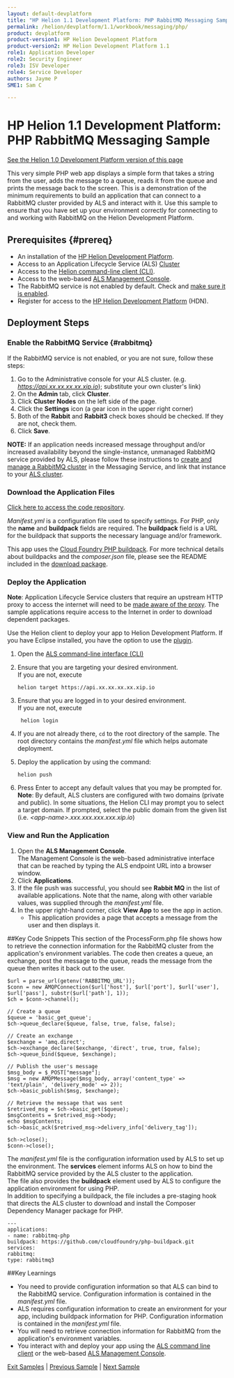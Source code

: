 ```yaml
---
layout: default-devplatform
title: "HP Helion 1.1 Development Platform: PHP RabbitMQ Messaging Sample"
permalink: /helion/devplatform/1.1/workbook/messaging/php/
product: devplatform
product-version1: HP Helion Development Platform
product-version2: HP Helion Development Platform 1.1
role1: Application Developer
role2: Security Engineer
role3: ISV Developer 
role4: Service Developer
authors: Jayme P
SME1: Sam C

---
```

<!--PUBLISHED-->

# HP Helion 1.1 Development Platform: PHP RabbitMQ Messaging Sample
[See the Helion 1.0 Development Platform version of this page](/helion/devplatform/workbook/messaging/php/)

This very simple PHP web app displays a simple form that takes a string from the user, adds the message to a queue, reads it from the queue and prints the message back to the screen. This is a demonstration of the minimum requirements to build an application that can connect to a RabbitMQ cluster provided by ALS and interact with it. Use this sample to ensure that you have set up your environment correctly for connecting to and working with RabbitMQ on the Helion Development Platform. 

## Prerequisites {#prereq}

- An installation of the [HP Helion Development Platform](/helion/devplatform/1.1/install/).
- Access to an Application Lifecycle Service (ALS) [Cluster](/helion/devplatform/1.1/als/admin/cluster/)
- Access to the [Helion command-line client (CLI)](/helion/devplatform/1.1/als/user/client/).
- Access to the web-based [ALS Management Console](/helion/devplatform/1.1/als/user/console/).
- The RabbitMQ service is not enabled by default. Check and [make sure it is enabled](#rabbitmq).
- Register for access to the [HP Helion Development Platform](https://helion.hpwsportal.com/catalog.html#/Home/Show) (HDN).

<!--## One-Button Deployment to HP Helion

You can deploy this app automatically with the button below or with the manual 
instructions further down. But before you push the button, ensure that you have taken care of the [prerequisites](#prereq).

<a href="https://deploynow.hpcloud.com/?repoUrl=https://github.com/HelionDevPlatform/helion-rabbitmq-php"><img src="media/deploynow.png"/></a>
-->
## Deployment Steps

### Enable the RabbitMQ Service {#rabbitmq}
If the RabbitMQ service is not enabled, or you are not sure, follow these steps:

1. Go to the Administrative console for your ALS cluster. (e.g. *https://api.xx.xx.xx.xx.xip.io*);  substitute your own cluster's link)
1. On the **Admin** tab, click **Cluster**.
2. Click **Cluster Nodes** on the left side of the page.
1. Click the **Settings** icon (a gear icon in the upper right corner)
1. Both of the **Rabbit** and **Rabbit3** check boxes should be checked. If they are not, check them.
1. Click **Save**.

**NOTE:** If an application needs increased message throughput and/or increased availability beyond the single-instance, unmanaged RabbitMQ service provided by ALS, please follow these instructions to [create and manage a RabbitMQ cluster](/helion/devplatform/1.1/messageservice/) in the Messaging Service, and link that instance to your [ALS cluster](/helion/devplatform/1.1/msgaas/als/).

### Download the Application Files
[Click here to access the code repository](https://github.com/HelionDevPlatform/helion-rabbitmq-php/).

*Manifest.yml* is a configuration file used to specify settings. For PHP, only the **name** and **buildpack** fields are required. The **buildpack** field is a URL for the buildpack that supports the necessary language and/or framework.

This app uses the [Cloud Foundry PHP buildpack](https://github.com/cloudfoundry/php-buildpack). For more technical details about buildpacks and the *composer.json* file, please see the README included in the [download package](https://github.com/HelionDevPlatform/helion-rabbitmq-php/).

### Deploy the Application
**Note**: Application Lifecycle Service clusters that require an upstream HTTP proxy to access the internet will need to be [made aware of the proxy](/helion/devplatform/1.1/als/admin/server/configuration/#staging-cache-app-http-proxy). The sample applications require access to the Internet in order to download dependent packages. 

Use the Helion client to deploy your app to Helion Development Platform.  If you have Eclipse installed, you have the option to use the [plugin](/helion/devplatform/1.1/eclipse/).

1.	Open the [ALS command-line interface (CLI)](/helion/devplatform/1.1/als/user/reference/client-ref/)
3.	Ensure that you are targeting your desired environment.  <br /> If you are not, execute
	
		helion target https://api.xx.xx.xx.xx.xip.io	


1. Ensure that you are logged in to your desired environment.  <br />If you are not, execute
	
		helion login
		
4.	If you are not already there, `cd` to the root directory of the sample. The 
  root directory contains the *manifest.yml* file which helps automate deployment.
5.	Deploy the application by using the command:
	
		helion push
	
6.	Press Enter to accept any default values that you may be prompted for. <br />**Note**: By default, ALS clusters are configured with two domains (private and public). In some situations, the Helion CLI may prompt you to select a target domain. If prompted, select the public domain from the given list (i.e. *&lt;app-name>.xxx.xxx.xxx.xxx.xip.io*)

### View and Run the Application
1. Open the **ALS Management Console**.  <br /> The Management Console is the web-based administrative interface that can be reached by typing the ALS endpoint URL into a browser window.
1. Click **Applications**.
1. If the file push was successful, you should see **Rabbit MQ** in the list of available applications. Note that the name, along with other variable values, was supplied through the *manifest.yml* file.
1. In the upper right-hand corner, click **View App** to see the app in action.
	-  This application provides a page that accepts a message from the user and then displays it.

##Key Code Snippets
This section of the ProcessForm.php file shows how to retrieve the connection information for the RabbitMQ cluster from the application's environment variables. The code then creates a queue, an exchange, post the message to the queue, reads the message from the queue then writes it back out to the user.

	$url = parse_url(getenv('RABBITMQ_URL'));
	$conn = new AMQPConnection($url['host'], $url['port'], $url['user'], $url['pass'], substr($url['path'], 1));
	$ch = $conn->channel();

	// Create a queue
	$queue = 'basic_get_queue';
	$ch->queue_declare($queue, false, true, false, false); 

	// Create an exchange
	$exchange = 'amq.direct';
	$ch->exchange_declare($exchange, 'direct', true, true, false);
	$ch->queue_bind($queue, $exchange);

	// Publish the user's message
	$msg_body = $_POST["message"];
	$msg = new AMQPMessage($msg_body, array('content_type' => 'text/plain', 'delivery_mode' => 2));
	$ch->basic_publish($msg, $exchange);

	// Retrieve the message that was sent
	$retrived_msg = $ch->basic_get($queue);
	$msgContents = $retrived_msg->body;
	echo $msgContents;
	$ch->basic_ack($retrived_msg->delivery_info['delivery_tag']);

	$ch->close();
	$conn->close(); 

 The *manifest.yml* file is the configuration information used by ALS to set up the environment. The **services** element informs ALS on how to bind the RabbitMQ service provided by the ALS cluster to the application. <br />The file also provides the **buildpack** element used by ALS to configure the application environment for using PHP.<br />In addition to specifying a buildpack, the file includes a pre-staging hook that directs the ALS cluster to download and install the Composer Dependency Manager package for PHP. 

	---
	applications:
	- name: rabbitmq-php
	buildpack: https://github.com/cloudfoundry/php-buildpack.git
	services:
	rabbitmq:
	type: rabbitmq3 

##Key Learnings

- You need to provide configuration information so that ALS can bind to the RabbitMQ service. Configuration information is contained in the *manifest.yml* file.
- ALS requires configuration information to create an environment for your app, including buildpack information for PHP. Configuration information is contained in the *manifest.yml* file.
- You will need to retrieve connection information for RabbitMQ from the application's environment variables.
- You interact with and deploy your app using the [ALS command line client](/helion/devplatform/1.1/als/user/reference/client-ref/) or the web-based [ALS Management Console](/helion/devplatform/1.1/als/user/console/).

[Exit Samples](/helion/devplatform/1.1/appdev/) | [Previous Sample](/helion/devplatform/1.1/workbook/database/php/) | [Next Sample](/helion/devplatform/1.1/workbook/helloworld/php/)
 
